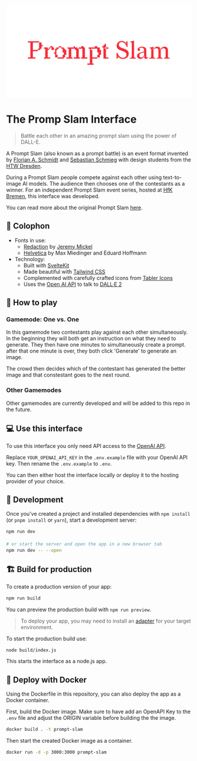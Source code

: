 ![README Header](./.github/readme-header.png)

# The Promp Slam Interface

> Battle each other in an amazing prompt slam using the power of DALL-E.

A Prompt Slam (also known as a prompt battle) is an event format invented by [Florian A. Schmidt](https://florianalexanderschmidt.de/) and [Sebastian Schmieg](https://sebastianschmieg.com/) with design students from the [HTW Dresden](https://www.htw-dresden.de/).

During a Prompt Slam people compete against each other using text-to-image AI models. The audience then chooses one of the contestants as a winner.
For an independent Prompt Slam event series, hosted at [HfK Bremen](https://www.hfk2020.de/), this interface was developed.

You can read more about the original Prompt Slam [here](https://promptbattle.com/).

## 📝 Colophon

- Fonts in use:
  - [Redaction](https://www.redaction.us/) by [Jeremy Mickel](https://mckltypeq.com/)
  - [Helvetica](https://www.linotype.com/de/1308886/helvetica-schriftfamilie.html) by Max Miedinger and Eduard Hoffmann
- Technology:
  - Built with [SvelteKit](https://kit.svelte.dev/)
  - Made beautiful with [Tailwind CSS](https://tailwindcss.com/)
  - Complemented with carefully crafted icons from [Tabler Icons](https://tabler.io/docs/icons/svelte)
  - Uses the [Open AI API](https://platform.openai.com/) to talk to [DALL·E 2](https://openai.com/product/dall-e-2)

## 🎲 How to play

### Gamemode: One vs. One

In this gamemode two contestants play against each other simultaneously.
In the beginning they will both get an instruction on what they need to generate. They then have one minutes to simultaneously create a prompt.
after that one minute is over, they both click 'Generate' to generate an image.

The crowd then decides which of the contestant has generated the better image and that constestant goes to the next round.

### Other Gamemodes

Other gamemodes are currently developed and will be added to this repo in the future.

## 💻 Use this interface

To use this interface you only need API access to the [OpenAI API](https://openai.com/product).

Replace `YOUR_OPENAI_API_KEY` in the `.env.example` file with your OpenAI API key. Then rename the `.env.example` to `.env`.

You can then either host the interface locally or deploy it to the hosting provider of your choice.

## 🚧 Development

Once you've created a project and installed dependencies with `npm install` (or `pnpm install` or `yarn`), start a development server:

```bash
npm run dev

# or start the server and open the app in a new browser tab
npm run dev -- --open
```

## 🏗️ Build for production

To create a production version of your app:

```bash
npm run build
```

You can preview the production build with `npm run preview`.

> To deploy your app, you may need to install an [adapter](https://kit.svelte.dev/docs/adapters) for your target environment.

To start the production build use:

```bash
node build/index.js
```

This starts the interface as a node.js app.

## 🐳 Deploy with Docker

Using the Dockerfile in this repository, you can also deploy the app as a Docker container.

First, build the Docker image. Make sure to have add an OpenAPI Key to the `.env` file and adjust the ORIGIN variable before building the the image.

```bash
docker build . -t prompt-slam
```

Then start the created Docker image as a container.

```bash
docker run -d -p 3000:3000 prompt-slam
```
